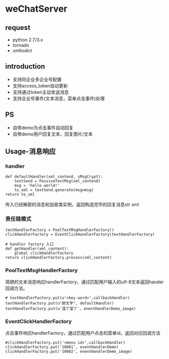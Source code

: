 # weChatServer

## request
- python 2.7/3.x
- tornado
- xmltodict

## introduction
- 支持同企业多企业号配置
- 支持access_token自动更新
- 支持通过token主动发送消息
- 支持企业号事件(文本消息，菜单点击事件)处理

## PS
- 自带demo为点击事件自动回复
- 自带demo用户回复文本，回复图片/文本

## Usage-消息响应

### handler

```
def defaultHandler(xml_contend, sMsgCrypt):
    textSend = PassiveTextMsg(xml_contend)
    msg = 'hello world!'
    to_xml = textSend.generate(msg=msg)
return to_xml
```
传入已经解密的消息和加密类实例，返回构造完毕的回复消息str xml

### 责任链模式

```
textHandlerFactory = PoolTextMsgHandlerFactory()
clickHandlerFactory = EventClickHandlerFactory(textHandlerFactory)

# handler factory 入口
def getHandler(xml_content):
    global clickHandlerFactory
return clickHandlerFactory.process(xml_content)
```

### PoolTextMsgHandlerFactory

简陋的文本消息响应handlerFactory，通过匹配用户输入的utf-8文本返回hander回调方法。

```
# textHandlerFactory.put(u'<key word>',callbackHandler)
textHandlerFactory.put(u"颜文字", defaultHandler)
textHandlerFactory.put(u'溜了溜了', enentHandlerDemo_image)
```
  
### EventClickHandlerFactory

点击事件响应handlerFactory，通过匹配用户点击的菜单id，返回对应回调方法
```
#clickHandlerFactory.put('<menu id>',callbackHandler)
clickHandlerFactory.put('10001', eventHandlerDemo)
clickHandlerFactory.put('10002', enentHandlerDemo_image)
```

